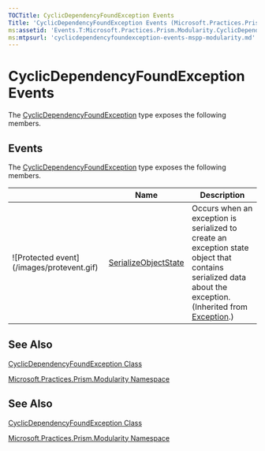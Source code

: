 ```yaml
---
TOCTitle: CyclicDependencyFoundException Events
Title: 'CyclicDependencyFoundException Events (Microsoft.Practices.Prism.Modularity)'
ms:assetid: 'Events.T:Microsoft.Practices.Prism.Modularity.CyclicDependencyFoundException'
ms:mtpsurl: 'cyclicdependencyfoundexception-events-mspp-modularity.md'
---
```


# CyclicDependencyFoundException Events

The [CyclicDependencyFoundException](/patterns-practices/reference/cyclicdependencyfoundexception-class-mspp-modularity) type exposes the following members.
## Events

The [CyclicDependencyFoundException](https://msdn.microsoft.com/library/microsoft.practices.prism.modularity.cyclicdependencyfoundexception) type exposes the following members.



<table>

<thead>
<tr class="header">
<th> </th>
<th>Name</th>
<th>Description</th>
</tr>
</thead>
<tbody>
<tr class="odd">
<td>![Protected event](/images/protevent.gif)</td>
<td><a href="http://msdn.microsoft.com/en-us/library/ee332915">SerializeObjectState</a></td>
<td><div class="summary">
Occurs when an exception is serialized to create an exception state object that contains serialized data about the exception.
</div>
(Inherited from <a href="/patterns-practices/reference/ieventsubscription-interface-mspp-pubsubevents">Exception</a>.)</td>
</tr>
</tbody>
</table>
## See Also
[CyclicDependencyFoundException Class](/patterns-practices/reference/cyclicdependencyfoundexception-class-mspp-modularity)

[Microsoft.Practices.Prism.Modularity Namespace](/patterns-practices/reference/mspp-modularity-namespace)

## See Also

[CyclicDependencyFoundException Class](https://msdn.microsoft.com/library/microsoft.practices.prism.modularity.cyclicdependencyfoundexception)

[Microsoft.Practices.Prism.Modularity Namespace](https://msdn.microsoft.com/library/microsoft.practices.prism.modularity)

